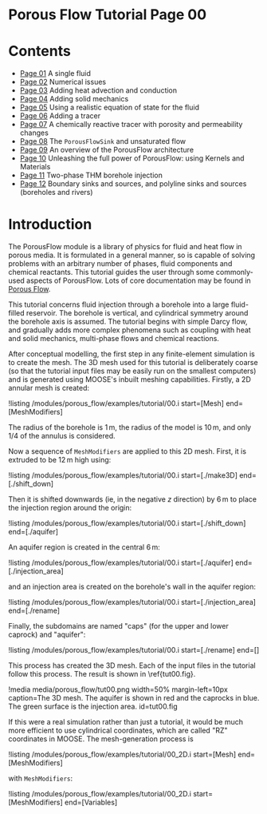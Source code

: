 # Porous Flow Tutorial Page 00

# Contents

 - [Page 01](/porous_flow/tutorial_01.md)  A single fluid
 - [Page 02](/porous_flow/tutorial_02.md)  Numerical issues
 - [Page 03](/porous_flow/tutorial_03.md)  Adding heat advection and conduction
 - [Page 04](/porous_flow/tutorial_04.md)  Adding solid mechanics
 - [Page 05](/porous_flow/tutorial_05.md)  Using a realistic equation of state for the fluid
 - [Page 06](/porous_flow/tutorial_06.md)  Adding a tracer
 - [Page 07](/porous_flow/tutorial_07.md)  A chemically reactive tracer with porosity and permeability changes
 - [Page 08](/porous_flow/tutorial_08.md)  The `PorousFlowSink` and unsaturated flow
 - [Page 09](/porous_flow/tutorial_09.md)  An overview of the PorousFlow architecture
 - [Page 10](/porous_flow/tutorial_10.md)  Unleashing the full power of PorousFlow: using Kernels and Materials
 - [Page 11](/porous_flow/tutorial_11.md)  Two-phase THM borehole injection
 - [Page 12](/porous_flow/tutorial_12.md)  Boundary sinks and sources, and polyline sinks and sources (boreholes and rivers)
 
# Introduction

The PorousFlow module is a library of physics for fluid and heat flow
in porous media. It is formulated in a general manner, so is capable
of solving problems with an arbitrary number of phases, fluid
components and chemical reactants.  This tutorial guides the user
through some commonly-used aspects of PorousFlow.  Lots of core
documentation may be found in [Porous Flow](/porous_flow/index.md).

This tutorial concerns fluid injection through a borehole into a large
fluid-filled reservoir.  The borehole is vertical, and cylindrical
symmetry around the borehole axis is assumed.  The tutorial begins
with simple Darcy flow, and gradually adds more complex phenomena such
as coupling with heat and solid mechanics, multi-phase flows and
chemical reactions.

After conceptual modelling, the first step in any finite-element
simulation is to create the mesh.  The 3D mesh used for this tutorial is
deliberately coarse (so that the tutorial input files may be easily
run on the smallest computers) and is generated using MOOSE's inbuilt
meshing capabilities.  Firstly, a 2D annular mesh is created:

!listing /modules/porous_flow/examples/tutorial/00.i start=[Mesh] end=[MeshModifiers]

The radius of the borehole is 1$\,$m, the radius of the model is
10$\,$m, and only $1/4$ of the annulus is considered.

Now a sequence of `MeshModifiers` are applied to this 2D mesh.  First,
it is extruded to be 12$\,$m high using:

!listing /modules/porous_flow/examples/tutorial/00.i start=[./make3D] end=[./shift_down]

Then it is shifted downwards (ie, in the negative $z$ direction) by
6$\,$m to place the injection region around the origin:

!listing /modules/porous_flow/examples/tutorial/00.i start=[./shift_down] end=[./aquifer]

An aquifer region is created in the central 6$\,$m:

!listing /modules/porous_flow/examples/tutorial/00.i start=[./aquifer] end=[./injection_area]

and an injection area is created on the borehole's wall in the aquifer region:

!listing /modules/porous_flow/examples/tutorial/00.i start=[./injection_area] end=[./rename]

Finally, the subdomains are named "caps" (for the upper and lower
caprock) and "aquifer":

!listing /modules/porous_flow/examples/tutorial/00.i start=[./rename] end=[]

This process has created the 3D mesh.  Each of the input files in the
tutorial follow this process.  The result is shown in \ref{tut00.fig}.

!media media/porous_flow/tut00.png width=50% margin-left=10px caption=The 3D mesh.  The aquifer is shown in red and the caprocks in blue.  The green surface is the injection area.  id=tut00.fig

If this were a real simulation rather than just a tutorial, it would
be much more efficient to use cylindrical coordinates, which are
called "RZ" coordinates in MOOSE.  The mesh-generation process is

!listing /modules/porous_flow/examples/tutorial/00_2D.i start=[Mesh] end=[MeshModifiers]

with `MeshModifiers`:

!listing /modules/porous_flow/examples/tutorial/00_2D.i start=[MeshModifiers] end=[Variables]





